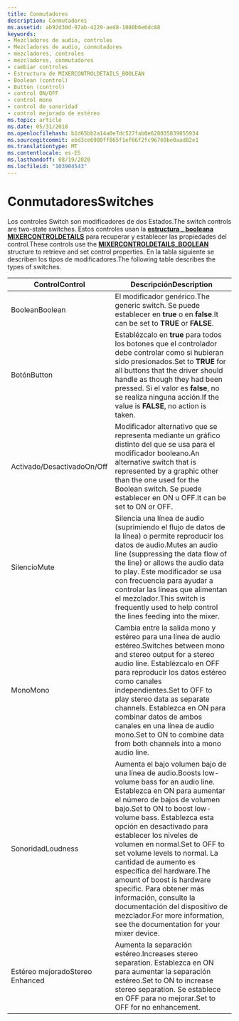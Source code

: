 ```yaml
---
title: Conmutadores
description: Conmutadores
ms.assetid: ab92d30d-97ab-4229-aed8-1080b6e6dc88
keywords:
- Mezcladores de audio, controles
- Mezcladores de audio, conmutadores
- mezcladores, controles
- mezcladores, conmutadores
- cambiar controles
- Estructura de MIXERCONTROLDETAILS_BOOLEAN
- Boolean (control)
- Button (control)
- control ON/OFF
- control mono
- control de sonoridad
- control mejorado de estéreo
ms.topic: article
ms.date: 05/31/2018
ms.openlocfilehash: b1d65bb2a14a0e7dc527fab0e628035839855934
ms.sourcegitcommit: ebd3ce6908ff865f1ef66f2fc96769be0aad82e1
ms.translationtype: MT
ms.contentlocale: es-ES
ms.lasthandoff: 08/19/2020
ms.locfileid: "103904543"
---
```

# <a name="switches"></a><span data-ttu-id="fdec5-115">Conmutadores</span><span class="sxs-lookup"><span data-stu-id="fdec5-115">Switches</span></span>

<span data-ttu-id="fdec5-116">Los controles Switch son modificadores de dos Estados.</span><span class="sxs-lookup"><span data-stu-id="fdec5-116">The switch controls are two-state switches.</span></span> <span data-ttu-id="fdec5-117">Estos controles usan la [**estructura \_ booleana MIXERCONTROLDETAILS**](/previous-versions//dd757295(v=vs.85)) para recuperar y establecer las propiedades del control.</span><span class="sxs-lookup"><span data-stu-id="fdec5-117">These controls use the [**MIXERCONTROLDETAILS\_BOOLEAN**](/previous-versions//dd757295(v=vs.85)) structure to retrieve and set control properties.</span></span> <span data-ttu-id="fdec5-118">En la tabla siguiente se describen los tipos de modificadores.</span><span class="sxs-lookup"><span data-stu-id="fdec5-118">The following table describes the types of switches.</span></span>



| <span data-ttu-id="fdec5-119">Control</span><span class="sxs-lookup"><span data-stu-id="fdec5-119">Control</span></span>         | <span data-ttu-id="fdec5-120">Descripción</span><span class="sxs-lookup"><span data-stu-id="fdec5-120">Description</span></span>                                                                                                                                                                                                                           |
|-----------------|---------------------------------------------------------------------------------------------------------------------------------------------------------------------------------------------------------------------------------------|
| <span data-ttu-id="fdec5-121">Boolean</span><span class="sxs-lookup"><span data-stu-id="fdec5-121">Boolean</span></span>         | <span data-ttu-id="fdec5-122">El modificador genérico.</span><span class="sxs-lookup"><span data-stu-id="fdec5-122">The generic switch.</span></span> <span data-ttu-id="fdec5-123">Se puede establecer en **true** o en **false**.</span><span class="sxs-lookup"><span data-stu-id="fdec5-123">It can be set to **TRUE** or **FALSE**.</span></span>                                                                                                                                                                           |
| <span data-ttu-id="fdec5-124">Botón</span><span class="sxs-lookup"><span data-stu-id="fdec5-124">Button</span></span>          | <span data-ttu-id="fdec5-125">Establézcalo en **true** para todos los botones que el controlador debe controlar como si hubieran sido presionados.</span><span class="sxs-lookup"><span data-stu-id="fdec5-125">Set to **TRUE** for all buttons that the driver should handle as though they had been pressed.</span></span> <span data-ttu-id="fdec5-126">Si el valor es **false**, no se realiza ninguna acción.</span><span class="sxs-lookup"><span data-stu-id="fdec5-126">If the value is **FALSE**, no action is taken.</span></span>                                                                                         |
| <span data-ttu-id="fdec5-127">Activado/Desactivado</span><span class="sxs-lookup"><span data-stu-id="fdec5-127">On/Off</span></span>          | <span data-ttu-id="fdec5-128">Modificador alternativo que se representa mediante un gráfico distinto del que se usa para el modificador booleano.</span><span class="sxs-lookup"><span data-stu-id="fdec5-128">An alternative switch that is represented by a graphic other than the one used for the Boolean switch.</span></span> <span data-ttu-id="fdec5-129">Se puede establecer en ON u OFF.</span><span class="sxs-lookup"><span data-stu-id="fdec5-129">It can be set to ON or OFF.</span></span>                                                                                                    |
| <span data-ttu-id="fdec5-130">Silencio</span><span class="sxs-lookup"><span data-stu-id="fdec5-130">Mute</span></span>            | <span data-ttu-id="fdec5-131">Silencia una línea de audio (suprimiendo el flujo de datos de la línea) o permite reproducir los datos de audio.</span><span class="sxs-lookup"><span data-stu-id="fdec5-131">Mutes an audio line (suppressing the data flow of the line) or allows the audio data to play.</span></span> <span data-ttu-id="fdec5-132">Este modificador se usa con frecuencia para ayudar a controlar las líneas que alimentan el mezclador.</span><span class="sxs-lookup"><span data-stu-id="fdec5-132">This switch is frequently used to help control the lines feeding into the mixer.</span></span>                                                        |
| <span data-ttu-id="fdec5-133">Mono</span><span class="sxs-lookup"><span data-stu-id="fdec5-133">Mono</span></span>            | <span data-ttu-id="fdec5-134">Cambia entre la salida mono y estéreo para una línea de audio estéreo.</span><span class="sxs-lookup"><span data-stu-id="fdec5-134">Switches between mono and stereo output for a stereo audio line.</span></span> <span data-ttu-id="fdec5-135">Establézcalo en OFF para reproducir los datos estéreo como canales independientes.</span><span class="sxs-lookup"><span data-stu-id="fdec5-135">Set to OFF to play stereo data as separate channels.</span></span> <span data-ttu-id="fdec5-136">Establezca en ON para combinar datos de ambos canales en una línea de audio mono.</span><span class="sxs-lookup"><span data-stu-id="fdec5-136">Set to ON to combine data from both channels into a mono audio line.</span></span>                                            |
| <span data-ttu-id="fdec5-137">Sonoridad</span><span class="sxs-lookup"><span data-stu-id="fdec5-137">Loudness</span></span>        | <span data-ttu-id="fdec5-138">Aumenta el bajo volumen bajo de una línea de audio.</span><span class="sxs-lookup"><span data-stu-id="fdec5-138">Boosts low-volume bass for an audio line.</span></span> <span data-ttu-id="fdec5-139">Establezca en ON para aumentar el número de bajos de volumen bajo.</span><span class="sxs-lookup"><span data-stu-id="fdec5-139">Set to ON to boost low-volume bass.</span></span> <span data-ttu-id="fdec5-140">Establezca esta opción en desactivado para establecer los niveles de volumen en normal.</span><span class="sxs-lookup"><span data-stu-id="fdec5-140">Set to OFF to set volume levels to normal.</span></span> <span data-ttu-id="fdec5-141">La cantidad de aumento es específica del hardware.</span><span class="sxs-lookup"><span data-stu-id="fdec5-141">The amount of boost is hardware specific.</span></span> <span data-ttu-id="fdec5-142">Para obtener más información, consulte la documentación del dispositivo de mezclador.</span><span class="sxs-lookup"><span data-stu-id="fdec5-142">For more information, see the documentation for your mixer device.</span></span> |
| <span data-ttu-id="fdec5-143">Estéreo mejorado</span><span class="sxs-lookup"><span data-stu-id="fdec5-143">Stereo Enhanced</span></span> | <span data-ttu-id="fdec5-144">Aumenta la separación estéreo.</span><span class="sxs-lookup"><span data-stu-id="fdec5-144">Increases stereo separation.</span></span> <span data-ttu-id="fdec5-145">Establezca en ON para aumentar la separación estéreo.</span><span class="sxs-lookup"><span data-stu-id="fdec5-145">Set to ON to increase stereo separation.</span></span> <span data-ttu-id="fdec5-146">Se establece en OFF para no mejorar.</span><span class="sxs-lookup"><span data-stu-id="fdec5-146">Set to OFF for no enhancement.</span></span>                                                                                                                                  |



 

 

 
